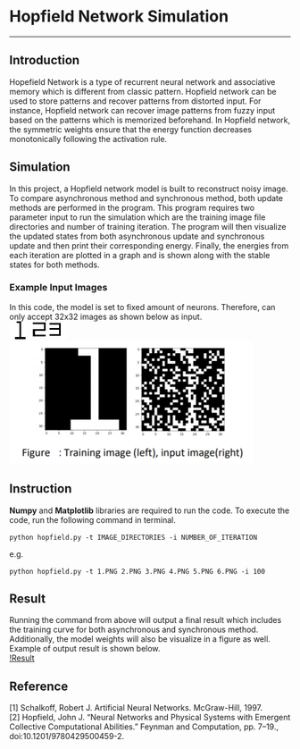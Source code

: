 # **Hopfield Network Simulation**
---

## Introduction
Hopefield Network is a type of recurrent neural network and associative memory which is different from classic pattern.
Hopfield network can be used to store patterns and recover patterns from distorted input. 
For instance, Hopfield network can recover image patterns from fuzzy input based on the patterns which is memorized beforehand. 
In Hopfield network, the symmetric weights ensure that the energy function decreases monotonically following the activation rule.

## Simulation
In this project, a Hopfield network model is built to reconstruct noisy image. To compare asynchronous method
and synchronous method, both update methods are performed in the program. This program
requires two parameter input to run the simulation which are the training image file directories
and number of training iteration. The program will then visualize the updated states from both
asynchronous update and synchronous update and then print their corresponding energy.
Finally, the energies from each iteration are plotted in a graph and is shown along with the
stable states for both methods.

### Example Input Images
In this code, the model is set to fixed amount of neurons. Therefore, can only accept 32x32 images
as shown below as input.  
![Training1](/1.png)
![Training2](/2.png)
![Training3](/3.png)  
![Training4](/training&input.png)

## Instruction
**Numpy** and **Matplotlib** libraries are required to run the code. 
To execute the code, run the following command in terminal.
```
python hopfield.py -t IMAGE_DIRECTORIES -i NUMBER_OF_ITERATION
```
e.g.
```
python hopfield.py -t 1.PNG 2.PNG 3.PNG 4.PNG 5.PNG 6.PNG -i 100
```

## Result
Running the command from above will output a final result which includes the training curve for both asynchronous and synchronous method.
Additionally, the model weights will also be visualize in a figure as well. Example of output result is shown below.  
[!Result](/result.png)

## Reference

[1] Schalkoff, Robert J. Artificial Neural Networks. McGraw-Hill, 1997.  
[2] Hopfield, John J. “Neural Networks and Physical Systems with Emergent Collective
Computational Abilities.” Feynman and Computation, pp. 7–19., doi:10.1201/9780429500459-2.